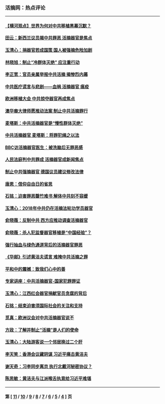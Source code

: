 ### 活摘网：热点评论
---
#### [【横河观点】世界为何对中共移植黑幕沉默？](../../pages/nf5879/n13244249.md?12090430) 
#### [田云：新西兰议员揭中共罪恶 活摘器官是焦点](../../pages/nf5879/n13070629.md?12090430) 
#### [玉清心：捐器官若成国策 国人被强摘危险加剧](../../pages/nf5879/n12802713.md?12090430) 
#### [林晓旭：制止“冷群体灭绝” 应注重行动](../../pages/nf5879/n12779736.md?12090430) 
#### [李正宽：官员亲属举报中共活摘 揭惨烈内幕](../../pages/nf5879/n12684490.md?12090430) 
#### [中共医疗谎言与悲剧——血祸 活摘器官 瘟疫](../../pages/nf5879/n12372103.md?12090430) 
#### [欧洲移植大会 中共掠夺器官再成焦点](../../pages/nf5879/n11538883.md?12090430) 
#### [澳华裔大律师愿推动法案 制止中共活摘罪行](../../pages/nf5879/n11377039.md?12090430) 
#### [麦塔斯：中共活摘器官是“慢性群体灭绝”](../../pages/nf5879/n11350529.md?12090430) 
#### [中共活摘器官 麦塔斯：将罪犯绳之以法](../../pages/nf5879/n11347973.md?12090430) 
#### [BBC访活摘器官医生：被洗脑后无罪恶感](../../pages/nf5879/n11335935.md?12090430) 
#### [人民法庭判中共罪成 活摘器官成新闻焦点](../../pages/nf5879/n11331578.md?12090430) 
#### [制止中共强摘器官 德国议员建议修改法律](../../pages/nf5879/n11249451.md?12090430) 
#### [唐恩：信仰自由日的省思](../../pages/nf5879/n11003525.md?12090430) 
#### [石铭：迫害罪恶罄竹难书  解体中共刻不容缓](../../pages/nf5879/n10942855.md?12090430) 
#### [玉清心：2018年中共仍在活摘法轮功学员器官](../../pages/nf5879/n10914646.md?12090430) 
#### [俞晓薇：反制中共 西方应推动调查活摘器官](../../pages/nf5879/n10794671.md?12090430) 
#### [俞晓薇：杀人犯监督器官移植是“中国经验”？](../../pages/nf5879/n10466427.md?12090430) 
#### [强行抽血与绿色通道背后的活摘器官罪恶](../../pages/nf5879/n10004708.md?12090430) 
#### [《华邮》引述黄洁夫谎言 难掩中共活摘之罪](../../pages/nf5879/n9642309.md?12090430) 
#### [平和中的震撼：致我们心中的善](../../pages/nf5879/n9021123.md?12090430) 
#### [专家讲座：中共活摘器官-国家犯罪罪证](../../pages/nf5879/n8828153.md?12090430) 
#### [玉清心：江西红会器官捐献官员贪腐的背后](../../pages/nf5879/n8522122.md?12090430) 
#### [石铭：结束迫害须国际社会的关注和支持](../../pages/nf5879/n8443497.md?12090430) 
#### [觅真：欧洲议会对中共活摘器官说不](../../pages/nf5879/n8337486.md?12090430) 
#### [方政：了解并制止“活摘”是人们的使命](../../pages/nf5879/n8329214.md?12090430) 
#### [玉清心：大陆游客说一个邻居换过二个肝](../../pages/nf5879/n8291404.md?12090430) 
#### [李天笑：香港会议藏阴谋 习近平痛击黄洁夫](../../pages/nf5879/n8241459.md?12090430) 
#### [谢天奇：习李同步离京 执行北戴河秘密协议？](../../pages/nf5879/n8230418.md?12090430) 
#### [陈思敏：黄洁夫与江派喉舌执意给习近平难堪](../../pages/nf5879/n8222166.md?12090430) 

---
#### 第 [ [11](./11.md?12090430) / [10](./10.md?12090430) / [9](./9.md?12090430) / [8](./8.md?12090430) / [7](./7.md?12090430) / [6](./6.md?12090430) / [5](./5.md?12090430) / [4](./4.md?12090430) ] 页
